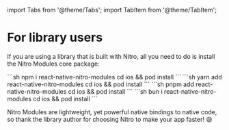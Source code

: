 ---
---

import Tabs from '@theme/Tabs';
import TabItem from '@theme/TabItem';

# For library users

If you are using a library that is built with Nitro, all you need to do is install the Nitro Modules core package:

<Tabs groupId="package-manager">
  <TabItem value="npm" label="npm" default>
    ```sh
    npm i react-native-nitro-modules
    cd ios && pod install
    ```
  </TabItem>
  <TabItem value="yarn" label="yarn">
    ```sh
    yarn add react-native-nitro-modules
    cd ios && pod install
    ```
  </TabItem>
  <TabItem value="pnpm" label="pnpm">
    ```sh
    pnpm add react-native-nitro-modules
    cd ios && pod install
    ```
  </TabItem>
  <TabItem value="bun" label="bun">
    ```sh
    bun i react-native-nitro-modules
    cd ios && pod install
    ```
  </TabItem>
</Tabs>

Nitro Modules are lightweight, yet powerful native bindings to native code, so thank the library author for choosing Nitro to make your app faster! 😄
